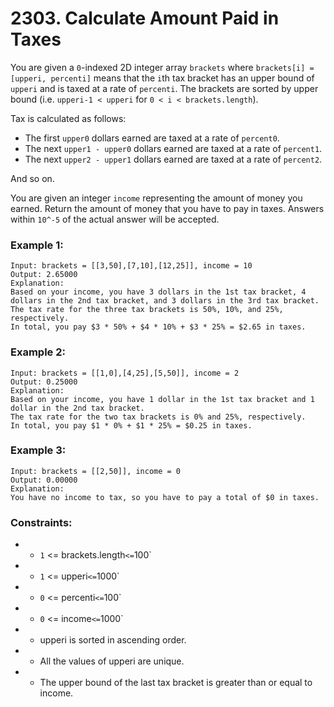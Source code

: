 # 2303. Calculate Amount Paid in Taxes

You are given a `0`-indexed 2D integer array `brackets` where `brackets[i] = [upperi, percenti]` means that the `i`th tax bracket has an upper bound of `upperi` and is taxed at a rate of `percenti`. The brackets are sorted by upper bound (i.e. `upperi-1 < upperi` for `0 < i < brackets.length`).

Tax is calculated as follows:

- The first `upper0` dollars earned are taxed at a rate of `percent0`.
- The next `upper1 - upper0` dollars earned are taxed at a rate of `percent1`.
- The next `upper2 - upper1` dollars earned are taxed at a rate of `percent2`.

And so on.

You are given an integer `income` representing the amount of money you earned. Return the amount of money that you have to pay in taxes. Answers within `10^-5` of the actual answer will be accepted.

### Example 1:

```
Input: brackets = [[3,50],[7,10],[12,25]], income = 10
Output: 2.65000
Explanation:
Based on your income, you have 3 dollars in the 1st tax bracket, 4 dollars in the 2nd tax bracket, and 3 dollars in the 3rd tax bracket.
The tax rate for the three tax brackets is 50%, 10%, and 25%, respectively.
In total, you pay $3 * 50% + $4 * 10% + $3 * 25% = $2.65 in taxes.
```

### Example 2:

```
Input: brackets = [[1,0],[4,25],[5,50]], income = 2
Output: 0.25000
Explanation:
Based on your income, you have 1 dollar in the 1st tax bracket and 1 dollar in the 2nd tax bracket.
The tax rate for the two tax brackets is 0% and 25%, respectively.
In total, you pay $1 * 0% + $1 * 25% = $0.25 in taxes.
```

### Example 3:

```
Input: brackets = [[2,50]], income = 0
Output: 0.00000
Explanation:
You have no income to tax, so you have to pay a total of $0 in taxes.
```

### Constraints:

- - `1` <= brackets.length` <= `100`
- - `1` <= upperi` <= `1000`
- - `0` <= percenti` <= `100`
- - `0` <= income` <= `1000`
- - upperi is sorted in ascending order.
- - All the values of upperi are unique.
- - The upper bound of the last tax bracket is greater than or equal to income.
